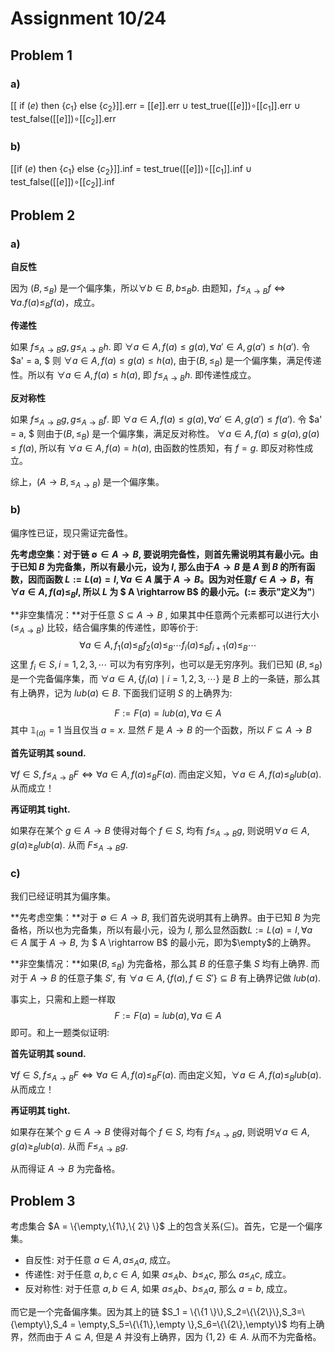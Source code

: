 # Assignment 10/24

## Problem 1

### a)

$[[$ if $(e)$ then $\left\{c_1\right\}$ else $\left\{c_2\right\} ]]$.err = $[[e]]$.err $\cup$ test_true($[[e]]$)$\circ [[c_1]]$.err $\cup$ test_false($[[e]]$)$\circ [[c_2]]$.err 

### b)

$[[$if $(e)$ then $\left\{c_1\right\}$ else $\left\{c_2\right\}  ]]$.inf = test_true($[[e]]$)$\circ [[c_1]]$.inf $\cup$ test_false($[[e]]$)$\circ [[c_2]]$.inf



## Problem 2

### a)

**自反性** 

因为 $(B,\le_B)$ 是一个偏序集，所以$\forall b \in B,b \le_B b$. 由题知，$f \leq_{A \rightarrow B} f \Longleftrightarrow \forall a . f(a) \leq_B f(a)$，成立。

**传递性**

如果 $f\le_{A\rightarrow B}g, g \le_{A\rightarrow B} h$. 即 $\forall a \in A, f(a)\le g(a),\forall a' \in A, g(a')\le h(a')$. 令 $a' = a, $ 则 $\forall a \in A, f(a)\le g(a)\le h(a)$, 由于$(B,\le_B)$ 是一个偏序集，满足传递性。所以有 $\forall a \in A,f(a)\le h(a)$, 即 $f \le_{A\rightarrow B} h$. 即传递性成立。

**反对称性**

如果 $f\le_{A\rightarrow B}g, g \le_{A\rightarrow B} f$. 即 $\forall a \in A, f(a)\le g(a),\forall a' \in A, g(a')\le f(a')$. 令 $a' = a, $ 则由于$(B,\le_B)$ 是一个偏序集，满足反对称性。 $\forall a \in A, f(a) \le g(a),g(a) \le f(a)$, 所以有 $\forall a \in A,f(a)= h(a)$, 由函数的性质知，有 $f = g$. 即反对称性成立。

综上，$(A\rightarrow B,\le_{A\rightarrow B})$ 是一个偏序集。

### b)

偏序性已证，现只需证完备性。

**先考虑空集：**对于链 $\emptyset \in A \rightarrow B$, 要说明完备性，则首先需说明其有最小元。由于已知 $B$ 为完备集，所以有最小元，设为 $l$, 那么由于$A\rightarrow B$ 是 $A$ 到 $B$ 的所有函数，因而函数 $L:=L(a)=l,\forall a \in A$ 属于 $A\rightarrow B$。因为对任意$f\in A\rightarrow B$，有$\forall a \in A,f(a)\le_B l$, 所以 $L$ 为 $ A \rightarrow B$ 的最小元。(**$:=$ 表示"定义为"**)

**非空集情况：**对于任意 $S \subseteq A\rightarrow B$ , 如果其中任意两个元素都可以进行大小 ($\le_{A\rightarrow B}$) 比较，结合偏序集的传递性，即等价于: 
$$
\forall a \in A, f_1(a)\le_B f_{2}(a)\le_B \cdots f_{i}(a) \le_B f_{i+1}(a) \le_B \cdots
$$
这里 $f_i\in S,i=1,2,3,\cdots$ 可以为有穷序列，也可以是无穷序列。我们已知 $(B,\le_B)$ 是一个完备偏序集，而 $\forall a \in A, \{f_i(a) \mid i=1,2,3,\cdots \}$ 是 $B$ 上的一条链，那么其有上确界，记为 $lub(a)\in B$.  下面我们证明 $S$ 的上确界为:

$$
F:=F(a)=lub(a),\forall a\in A
$$
其中 $\mathbb{1}_{(a)}=1$ 当且仅当 $a=x$.  显然 $F$ 是 $A\rightarrow B$ 的一个函数，所以 $F\subseteq A\rightarrow B$

**首先证明其 sound.** 

$\forall f \in S,f\le_{A\rightarrow B}F \iff\forall a \in A,f(a)\le_B F(a)$. 而由定义知，$\forall a \in A,f(a)\le_B lub(a)$. 从而成立！

**再证明其 tight.**

如果存在某个 $g\in A\rightarrow B$ 使得对每个 $f\in S$, 均有 $f\le_{A\rightarrow B}g$, 则说明$\forall a \in A,g(a)\ge_B lub(a)$. 从而 $F\le_{A\rightarrow B} g$.



### c)

我们已经证明其为偏序集。

**先考虑空集：**对于 $\emptyset \in A \rightarrow B$, 我们首先说明其有上确界。由于已知 $B$ 为完备格，所以也为完备集，所以有最小元，设为 $l$, 那么显然函数$L:=L(a)=l,\forall a \in A$ 属于 $A\rightarrow B$, 为 $ A \rightarrow B$ 的最小元，即为$\empty$的上确界。

**非空集情况：**如果$(B,\le_B)$ 为完备格，那么其 $B$ 的任意子集 $S$ 均有上确界. 而对于 $A\rightarrow B$ 的任意子集 $S'$, 有 $\forall a \in A, \{f(a),f\in S' \}\subseteq B$ 有上确界记做 $lub(a)$.

事实上，只需和上题一样取
$$
F:=F(a)=lub(a),\forall a\in A
$$
即可。和上一题类似证明:

**首先证明其 sound.** 

$\forall f \in S,f\le_{A\rightarrow B}F \iff\forall a \in A,f(a)\le_B F(a)$. 而由定义知，$\forall a \in A,f(a)\le_B lub(a)$. 从而成立！

**再证明其 tight.**

如果存在某个 $g\in A\rightarrow B$ 使得对每个 $f\in S$, 均有 $f\le_{A\rightarrow B}g$, 则说明$\forall a \in A,g(a)\ge_B lub(a)$. 从而 $F\le_{A\rightarrow B} g$.

从而得证 $A \rightarrow B$ 为完备格。



## Problem 3

考虑集合 $A = \{\empty,\{1\},\{ 2\} \}$ 上的包含关系$(\subseteq)$。首先，它是一个偏序集。

* 自反性: 对于任意 $a \in A, a \leqslant_A a$, 成立。
* 传递性: 对于任意 $a, b, c \in A$, 如果 $a \leqslant_A b 、 b \leqslant_A c$, 那么 $a \leqslant_A c$, 成立。
* 反对称性: 对于任意 $a, b \in A$, 如果 $a \leqslant_A b 、 b \leqslant_A a$, 那么 $a=b$, 成立。

而它是一个完备偏序集。因为其上的链 $S_1 = \{\{1 \}\},S_2=\{\{2\}\},S_3=\{\empty\},S_4 = \empty,S_5=\{\{1\},\empty \},S_6=\{\{2\},\empty\}$ 均有上确界，然而由于 $A \subseteq A$, 但是 $A$ 并没有上确界，因为 $\{1,2 \} \notin A$. 从而不为完备格。

